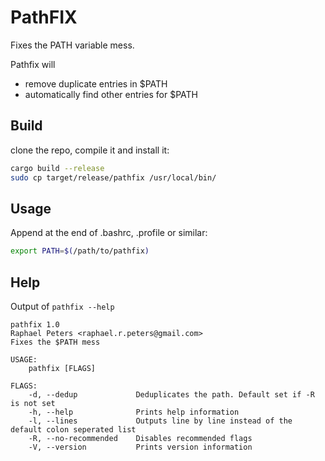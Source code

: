 # PathFIX
Fixes the PATH variable mess.

Pathfix will

- remove duplicate entries in $PATH
- automatically find other entries for $PATH

## Build

clone the repo, compile it and install it:

```bash
cargo build --release
sudo cp target/release/pathfix /usr/local/bin/
```

## Usage
Append at the end of .bashrc, .profile or similar:

```bash
export PATH=$(/path/to/pathfix)
```
## Help

Output of `pathfix --help`

```
pathfix 1.0
Raphael Peters <raphael.r.peters@gmail.com>
Fixes the $PATH mess

USAGE:
    pathfix [FLAGS]

FLAGS:
    -d, --dedup             Deduplicates the path. Default set if -R is not set
    -h, --help              Prints help information
    -l, --lines             Outputs line by line instead of the default colon seperated list
    -R, --no-recommended    Disables recommended flags
    -V, --version           Prints version information
```
